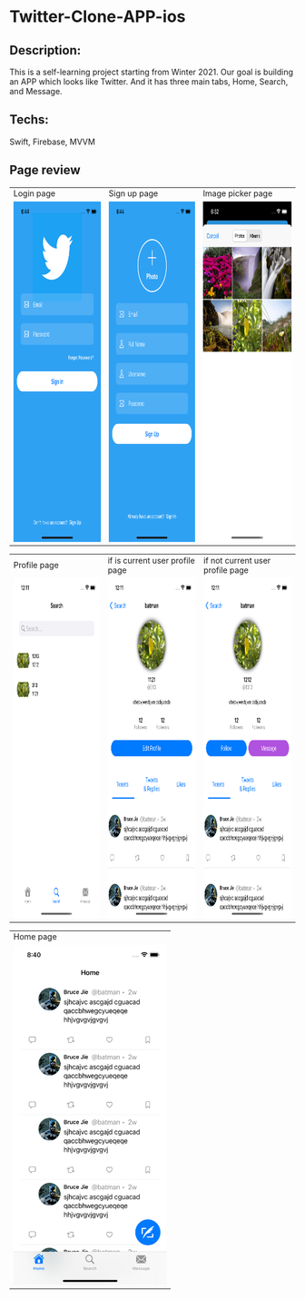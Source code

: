 # Twitter-Clone-APP-ios
## Description:
This is a self-learning project starting from Winter 2021. Our goal is building an APP which looks like Twitter. And it has three main tabs, Home, Search, and Message.  

## Techs:
Swift, Firebase, MVVM


## Page review
<table>
  <tr>
    <td>Login page</td>
     <td>Sign up page</td>
     <td>Image picker page</td>
  </tr>
  <tr>
    <td><img src="https://github.com/ITworkonline/Twitter-Clone-APP-ios/blob/main/images/signin.png" width=270 height=600></td>
    <td><img src="https://github.com/ITworkonline/Twitter-Clone-APP-ios/blob/main/images/signup.png" width=270 height=600></td>
    <td><img src="https://github.com/ITworkonline/Twitter-Clone-APP-ios/blob/main/images/imagepicker.png" width=270 height=600></td>
  </tr>
 </table>

<table>
  <tr>
    <td>Profile page</td>
     <td>if is current user profile page</td>
     <td>if not current user profile page</td>
  </tr>
  <tr>
    <td><img src="https://github.com/ITworkonline/Twitter-Clone-APP-ios/blob/main/images/profile.png" width=270 height=600></td>
    <td><img src="https://github.com/ITworkonline/Twitter-Clone-APP-ios/blob/main/images/currentuser.png" width=270 height=600></td>
    <td><img src="https://github.com/ITworkonline/Twitter-Clone-APP-ios/blob/main/images/ifnotcurrentuser.png" width=270 height=600></td>
  </tr>
 </table>
 
 <table>
  <tr>
    <td>Home page</td>
  </tr>
  <tr>
    <td><img src="https://github.com/ITworkonline/Twitter-Clone-APP-ios/blob/main/images/home.png" width=270 height=600></td>

  </tr>
 </table>
